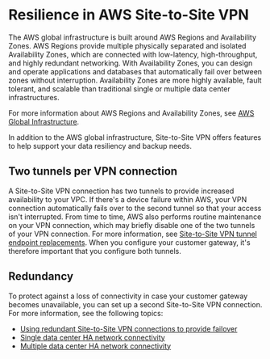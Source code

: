 # Resilience in AWS Site\-to\-Site VPN<a name="disaster-recovery-resiliency"></a>

The AWS global infrastructure is built around AWS Regions and Availability Zones\. AWS Regions provide multiple physically separated and isolated Availability Zones, which are connected with low\-latency, high\-throughput, and highly redundant networking\. With Availability Zones, you can design and operate applications and databases that automatically fail over between zones without interruption\. Availability Zones are more highly available, fault tolerant, and scalable than traditional single or multiple data center infrastructures\. 

For more information about AWS Regions and Availability Zones, see [AWS Global Infrastructure](http://aws.amazon.com/about-aws/global-infrastructure/)\.

In addition to the AWS global infrastructure, Site\-to\-Site VPN offers features to help support your data resiliency and backup needs\.

## Two tunnels per VPN connection<a name="resiliancy-tunnels"></a>

A Site\-to\-Site VPN connection has two tunnels to provide increased availability to your VPC\. If there's a device failure within AWS, your VPN connection automatically fails over to the second tunnel so that your access isn't interrupted\. From time to time, AWS also performs routine maintenance on your VPN connection, which may briefly disable one of the two tunnels of your VPN connection\. For more information, see [Site\-to\-Site VPN tunnel endpoint replacements](endpoint-replacements.md)\. When you configure your customer gateway, it's therefore important that you configure both tunnels\.

## Redundancy<a name="resiliancy-redundancy"></a>

To protect against a loss of connectivity in case your customer gateway becomes unavailable, you can set up a second Site\-to\-Site VPN connection\. For more information, see the following topics:
+ [Using redundant Site\-to\-Site VPN connections to provide failover](vpn-redundant-connection.md)
+ [Single data center HA network connectivity](https://aws.amazon.com/answers/networking/aws-single-data-center-ha-network-connectivity/)
+ [Multiple data center HA network connectivity](https://aws.amazon.com/answers/networking/aws-multiple-data-center-ha-network-connectivity/)